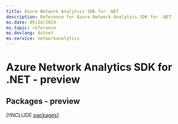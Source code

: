 ```yaml
---
title: Azure Network Analytics SDK for .NET
description: Reference for Azure Network Analytics SDK for .NET
ms.date: 05/24/2024
ms.topic: reference
ms.devlang: dotnet
ms.service: networkanalytics
---
```

# Azure Network Analytics SDK for .NET - preview
## Packages - preview
[!INCLUDE [packages](network-analytics-index.md)]